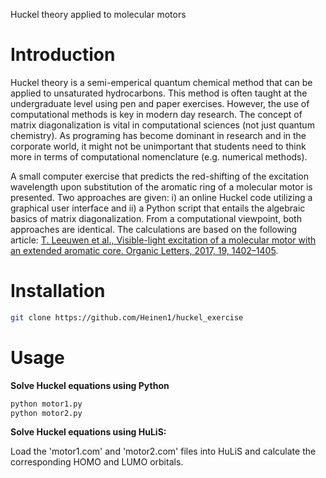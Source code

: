 Huckel theory applied to molecular motors

Introduction
============
Huckel theory is a semi-emperical quantum chemical method that can be applied to unsaturated hydrocarbons. This method is often taught at the undergraduate level using pen and paper exercises. However, the use of computational methods is key in modern day research. The concept of matrix diagonalization is vital in computational sciences (not just quantum chemistry). As programing has become dominant in research and in the corporate world, it might not be unimportant that students need to think more in terms of computational nomenclature (e.g. numerical methods).  

A small computer exercise that predicts the red-shifting of the excitation wavelength upon substitution of the aromatic ring of a molecular motor is presented. Two approaches are given: i) an online Huckel code utilizing a graphical user interface and ii) a Python script that entails the algebraic basics of matrix diagonalization. From a computational viewpoint, both approaches are identical. The calculations are based on the following article: [T. Leeuwen et al., Visible-light excitation of a molecular motor with an extended aromatic core. Organic Letters, 2017, 19, 1402–1405](https://pubs.acs.org/doi/abs/10.1021/acs.orglett.7b00317). 

Installation
============
```bash
git clone https://github.com/Heinen1/huckel_exercise
```

Usage
=====
**Solve Huckel equations using Python**
```bash
python motor1.py
python motor2.py
```

**Solve Huckel equations using HuLiS:**

Load the 'motor1.com' and 'motor2.com' files into HuLiS and calculate the corresponding HOMO and LUMO orbitals.



